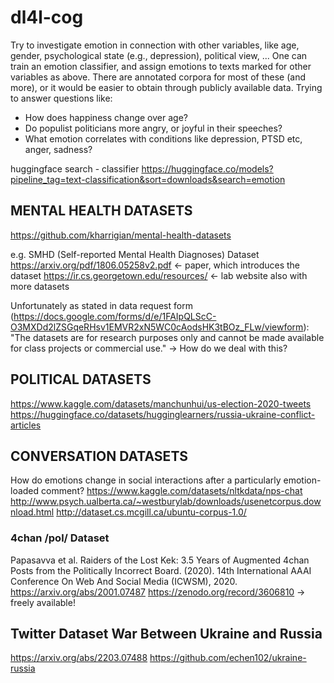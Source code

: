 # dl4l-cog

Try to investigate emotion in connection with other variables, like age, gender, psychological state (e.g., depression), political view, ... One can train an emotion classifier, and assign emotions to texts marked for other variables as above. There are annotated corpora for most of these (and more), or it would be easier to obtain through publicly available data.
Trying to answer questions like:
- How does happiness change over age?
- Do populist politicians more angry, or joyful in their speeches?
- What emotion correlates with conditions like depression, PTSD etc, anger, sadness?

huggingface search - classifier
https://huggingface.co/models?pipeline_tag=text-classification&sort=downloads&search=emotion


## MENTAL HEALTH DATASETS
https://github.com/kharrigian/mental-health-datasets

e.g. SMHD (Self-reported Mental Health Diagnoses) Dataset
https://arxiv.org/pdf/1806.05258v2.pdf <- paper, which introduces the dataset
https://ir.cs.georgetown.edu/resources/ <- lab website also with more datasets

Unfortunately as stated in data request form (https://docs.google.com/forms/d/e/1FAIpQLScC-O3MXDd2lZSGqeRHsv1EMVR2xN5WC0cAodsHK3tBOz_FLw/viewform):
"The datasets are for research purposes only and cannot be made available for class projects or commercial use." 
-> How do we deal with this?

## POLITICAL DATASETS
https://www.kaggle.com/datasets/manchunhui/us-election-2020-tweets
https://huggingface.co/datasets/hugginglearners/russia-ukraine-conflict-articles

## CONVERSATION DATASETS
How do emotions change in social interactions after a particularly emotion-loaded comment?
https://www.kaggle.com/datasets/nltkdata/nps-chat
http://www.psych.ualberta.ca/~westburylab/downloads/usenetcorpus.download.html
http://dataset.cs.mcgill.ca/ubuntu-corpus-1.0/

### 4chan /pol/ Dataset
Papasavva et al. Raiders of the Lost Kek: 3.5 Years of Augmented 4chan Posts from the Politically Incorrect Board. (2020). 14th International AAAI Conference On Web And Social Media (ICWSM), 2020.
https://arxiv.org/abs/2001.07487
https://zenodo.org/record/3606810
&rarr; freely available!

<!-- @article{papasavva2020raiders,
  title={Raiders of the Lost Kek: 3.5 Years of Augmented 4chan Posts from the Politically Incorrect Board},
  author={Antonis Papasavva, Savvas Zannettou, Emiliano De Cristofaro, Gianluca Stringhini, Jeremy Blackburn},
  journal={14th International AAAI Conference On Web And Social Media (ICWSM), 2020},
  year={2020}  
} -->


## Twitter Dataset War Between Ukraine and Russia
https://arxiv.org/abs/2203.07488
https://github.com/echen102/ukraine-russia


